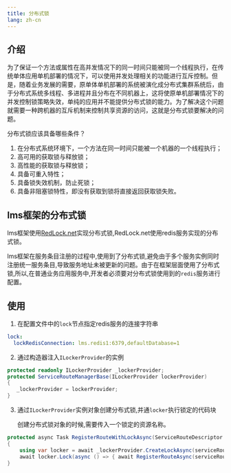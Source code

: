 ```yaml
---
title: 分布式锁
lang: zh-cn
---
```


## 介绍

为了保证一个方法或属性在高并发情况下的同一时间只能被同一个线程执行，在传统单体应用单机部署的情况下，可以使用并发处理相关的功能进行互斥控制。但是，随着业务发展的需要，原单体单机部署的系统被演化成分布式集群系统后，由于分布式系统多线程、多进程并且分布在不同机器上，这将使原单机部署情况下的并发控制锁策略失效，单纯的应用并不能提供分布式锁的能力。为了解决这个问题就需要一种跨机器的互斥机制来控制共享资源的访问，这就是分布式锁要解决的问题。

分布式锁应该具备哪些条件？

1. 在分布式系统环境下，一个方法在同一时间只能被一个机器的一个线程执行；
2. 高可用的获取锁与释放锁；
3. 高性能的获取锁与释放锁；
4. 具备可重入特性；
5. 具备锁失效机制，防止死锁；
6. 具备非阻塞锁特性，即没有获取到锁将直接返回获取锁失败。

## lms框架的分布式锁

lms框架使用[RedLock.net](https://github.com/samcook/RedLock.net)实现分布式锁,RedLock.net使用redis服务实现的分布式锁。

lms框架在服务条目注册的过程中,使用到了分布式锁,避免由于多个服务实例同时注册统一服务条目,导致服务地址未被更新的问题。由于在框架层面使用了分布式锁,所以,在普通业务应用服务中,开发者必须要对分布式锁使用到的`redis`服务进行配置。

## 使用

1. 在配置文件中的`lock`节点指定redis服务的连接字符串

```yml
lock:
  lockRedisConnection: lms.redis1:6379,defaultDatabase=1
```

2. 通过构造器注入`ILockerProvider`的实例

```csharp
protected readonly ILockerProvider _lockerProvider;
protected ServiceRouteManagerBase(ILockerProvider lockerProvider)           
{
   _lockerProvider = lockerProvider;
}

```

3. 通过`ILockerProvider`实例对象创建分布式锁,并通`locker`执行锁定的代码块
  
   创建分布式锁对象的时候,需要传入一个锁定的资源名称。 
 
  ```csharp
  protected async Task RegisterRouteWithLockAsync(ServiceRouteDescriptor serviceRouteDescriptor)
  {
      using var locker = await _lockerProvider.CreateLockAsync(serviceRouteDescriptor.ServiceDescriptor.Id);
      await locker.Lock(async () => { await RegisterRouteAsync(serviceRouteDescriptor); });
  }
  ```
